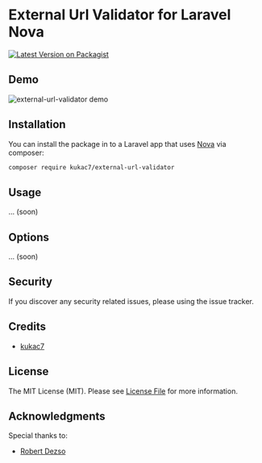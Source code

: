 # External Url Validator for Laravel Nova

[![Latest Version on Packagist](https://img.shields.io/packagist/v/kukac7/external-url-validator.svg?style=flat-square)](https://packagist.org/packages/kukac7/external-url-validator)

## Demo

![external-url-validator demo](https://media.giphy.com/media/hsZiRKi96Ppw1S58tU/giphy.gif)

## Installation

You can install the package in to a Laravel app that uses [Nova](https://nova.laravel.com) via composer:

```bash
composer require kukac7/external-url-validator
```

## Usage
... (soon)

## Options
... (soon)

## Security

If you discover any security related issues, please using the issue tracker.

## Credits

- [kukac7](https://github.com/kukac7)

## License

The MIT License (MIT). Please see [License File](LICENSE.md) for more information.

## Acknowledgments

Special thanks to:

- [Robert Dezso](https://github.com/drobee)
